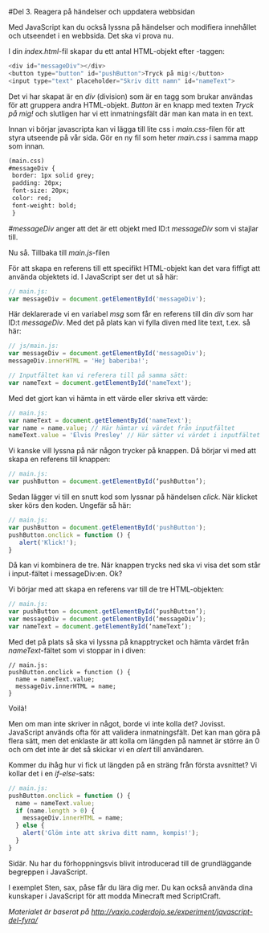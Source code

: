 #Del 3. Reagera på händelser och uppdatera webbsidan

Med JavaScript kan du också lyssna på händelser och modifiera innehållet och utseendet i en webbsida. Det ska vi prova nu.

I din *index.html*-fil skapar du ett antal HTML-objekt efter *<body>*-taggen:

```javascript
<div id="messageDiv"></div>
<button type="button" id="pushButton">Tryck på mig!</button>
<input type="text" placeholder="Skriv ditt namn" id="nameText">
```

Det vi har skapat är en *div* (division) som är en tagg som brukar användas för att gruppera andra HTML-objekt.
*Button* är en knapp med texten *Tryck på mig!* och slutligen har vi ett inmatningsfält där man kan mata in en text.

Innan vi börjar javascripta kan vi lägga till lite css i *main.css*-filen för att styra utseende på vår sida. Gör en ny fil som heter *main.css* i samma mapp som innan.

```HTML
(main.css)
#messageDiv {
 border: 1px solid grey;
 padding: 20px;
 font-size: 20px;
 color: red;
 font-weight: bold;
 }
```
*#messageDiv* anger att det är ett objekt med ID:t *messageDiv* som vi stajlar till.

Nu så. Tillbaka till *main.js*-filen

För att skapa en referens till ett specifikt HTML-objekt kan det vara fiffigt att använda objektets id. 
I JavaScript ser det ut så här:

```javascript
// main.js:
var messageDiv = document.getElementById('messageDiv');
```

Här deklarerade vi en variabel *msg* som får en referens till din *div* som har ID:t *messageDiv*.
Med det på plats kan vi fylla diven med lite text, t.ex. så här:

```javascript
// js/main.js:
var messageDiv = document.getElementById('messageDiv');
messageDiv.innerHTML = 'Hej baberiba!';

// Inputfältet kan vi referera till på samma sätt:
var nameText = document.getElementById('nameText');
```

Med det gjort kan vi hämta in ett värde eller skriva ett värde:

```javascript
// main.js:
var nameText = document.getElementById('nameText');
var name = name.value; // Här hämtar vi värdet från inputfältet
nameText.value = 'Elvis Presley' // Här sätter vi värdet i inputfältet
```

Vi kanske vill lyssna på när någon trycker på knappen. Då börjar vi med att skapa en referens till knappen:

```javascript
// main.js:
var pushButton = document.getElementById(‘pushButton’);
```

Sedan lägger vi till en snutt kod som lyssnar på händelsen *click*. När klicket sker körs den koden. Ungefär så här:

```javascript
// main.js:
var pushButton = document.getElementById('pushButton');
pushButton.onclick = function () {
   alert('Klick!');
}
```

Då kan vi kombinera de tre. När knappen trycks ned ska vi visa det som står i input-fältet i messageDiv:en. Ok?

Vi börjar med att skapa en referens var till de tre HTML-objekten:

```javascript
// main.js:
var pushButton = document.getElementById(‘pushButton’);
var messageDiv = document.getElementById(‘messageDiv’);
var nameText = document.getElementById(‘nameText’);
```
 Med det på plats så ska vi lyssna på knapptrycket och hämta värdet från *nameText*-fältet som vi stoppar in i diven:

```
// main.js:
pushButton.onclick = function () {
  name = nameText.value;
  messageDiv.innerHTML = name;
}
```

Voilà!

Men om man inte skriver in något, borde vi inte kolla det?
Jovisst. JavaScript används ofta för att validera inmatningsfält.
Det kan man göra på flera sätt, men det enklaste är att kolla om längden på namnet är större än 0 
och om det inte är det så skickar vi en *alert* till användaren.

Kommer du ihåg hur vi fick ut längden på en sträng från första avsnittet? Vi kollar det i en *if-else*-sats:

```javascript
// main.js:
pushButton.onclick = function () {
  name = nameText.value;
  if (name.length > 0) {
    messageDiv.innerHTML = name;
  } else {
    alert('Glöm inte att skriva ditt namn, kompis!');
  }
}
```

Sidär. Nu har du förhoppningsvis blivit introducerad till de grundläggande begreppen i JavaScript.

I exemplet Sten, sax, påse får du lära dig mer.
Du kan också använda dina kunskaper i JavaScript för att modda Minecraft med ScriptCraft.

*Materialet är baserat på http://vaxjo.coderdojo.se/experiment/javascript-del-fyra/*

